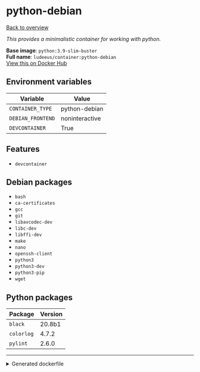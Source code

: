 # python-debian

[Back to overview](../index.md)

_This provides a minimalistic container for working with python._

**Base image**: `python:3.9-slim-buster`  
**Full name**: `ludeeus/container:python-debian`  
[View this on Docker Hub](https://hub.docker.com/r/ludeeus/container/tags?page=1&name=python-debian)

## Environment variables

Variable | Value 
-- | --
`CONTAINER_TYPE` | python-debian
`DEBIAN_FRONTEND` | noninteractive
`DEVCONTAINER` | True

## Features

- `devcontainer`

## Debian packages

- `bash`
- `ca-certificates`
- `gcc`
- `git`
- `libavcodec-dev`
- `libc-dev`
- `libffi-dev`
- `make`
- `nano`
- `openssh-client`
- `python3`
- `python3-dev`
- `python3-pip`
- `wget`

## Python packages

Package | Version 
-- | --
`black` | 20.8b1
`colorlog` | 4.7.2
`pylint` | 2.6.0



***
<details>
<summary>Generated dockerfile</summary>

<pre>
FROM python:3.9-slim-buster

ENV DEBIAN_FRONTEND=noninteractive
ENV CONTAINER_TYPE=python-debian
ENV DEVCONTAINER=True

COPY rootfs/common /

RUN  \ 
    apt update \ 
    && apt install -y --no-install-recommends --allow-downgrades  \ 
        bash \ 
        ca-certificates \ 
        gcc \ 
        git \ 
        libavcodec-dev \ 
        libc-dev \ 
        libffi-dev \ 
        make \ 
        nano \ 
        openssh-client \ 
        python3-dev \ 
        python3-pip \ 
        python3 \ 
        wget \ 
    && python3 -m pip install --no-cache-dir -U  \ 
        pip \ 
        setuptools \ 
        wheel \ 
    && python3 -m pip install --no-cache-dir -U  \ 
        black==20.8b1 \ 
        colorlog==4.7.2 \ 
        pylint==2.6.0 \ 
    && chmod +x /usr/bin/container \ 
    && ln -s /usr/bin/python3 /usr/bin/python \ 
    && rm -fr /var/lib/apt/lists/* \ 
    && find /usr/local \( -type d -a -name test -o -name tests -o -name '__pycache__' \) -o \( -type f -a -name '*.pyc' -o -name '*.pyo' \) -exec rm -rf '{}' \; \ 
    && rm -fr /tmp/* /var/{cache,log}/*




</pre>

<i>This is a generated version of the context used while building the container, some of the labels will not be correct since they use information in the action that publishes the container</i>
</details>
